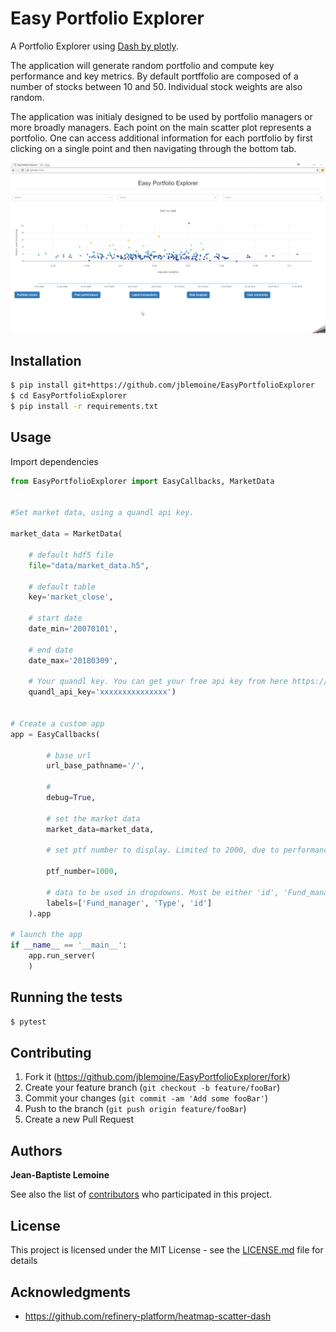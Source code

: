 # Easy Portfolio Explorer

A Portfolio Explorer using [Dash by plotly](https://plot.ly/products/dash/).

The application will generate random portfolio and compute key performance and key metrics.
By default portffolio are composed of a number of stocks between 10 and 50. Individual stock weights are also random. 

The application was initialy designed to be used by portfolio managers or more broadly managers. 
Each point on the main scatter plot represents a portfolio. 
One can access additional information for each portfolio by first clicking on a single point and then navigating through the bottom tab. 


![](EasyPortfolioExplorer/raw/Gif.gif)

## Installation


```sh
$ pip install git+https://github.com/jblemoine/EasyPortfolioExplorer
$ cd EasyPortfolioExplorer
$ pip install -r requirements.txt
```

## Usage

Import dependencies
```python
from EasyPortfolioExplorer import EasyCallbacks, MarketData


#Set market data, using a quandl api key.

market_data = MarketData(
    
    # default hdf5 file
    file="data/market_data.h5",
    
    # default table 
    key='market_close',
    
    # start date 
    date_min='20070101',
    
    # end date 
    date_max='20180309',
    
    # Your quandl key. You can get your free api key from here https://www.quandl.com/. 
    quandl_api_key='xxxxxxxxxxxxxxx')


# Create a custom app 
app = EasyCallbacks(
        
        # base url 
        url_base_pathname='/',
        
        # 
        debug=True,
        
        # set the market data
        market_data=market_data,
        
        # set ptf number to display. Limited to 2000, due to performance issue.
        
        ptf_number=1000,
        
        # data to be used in dropdowns. Must be either 'id', 'Fund_manager', 'Client_name', 'Type', 'Creation_date'
        labels=['Fund_manager', 'Type', 'id']
    ).app
   
# launch the app
if __name__ == '__main__':
    app.run_server(
    )
```

## Running the tests

```sh
$ pytest

```

## Contributing

1. Fork it (<https://github.com/jblemoine/EasyPortfolioExplorer/fork>)
2. Create your feature branch (`git checkout -b feature/fooBar`)
3. Commit your changes (`git commit -am 'Add some fooBar'`)
4. Push to the branch (`git push origin feature/fooBar`)
5. Create a new Pull Request

## Authors

 **Jean-Baptiste Lemoine**

See also the list of [contributors](https://github.com/your/project/contributors) who participated in this project.

## License

This project is licensed under the MIT License - see the [LICENSE.md](raw/LICENSE.md) file for details

## Acknowledgments

* https://github.com/refinery-platform/heatmap-scatter-dash
